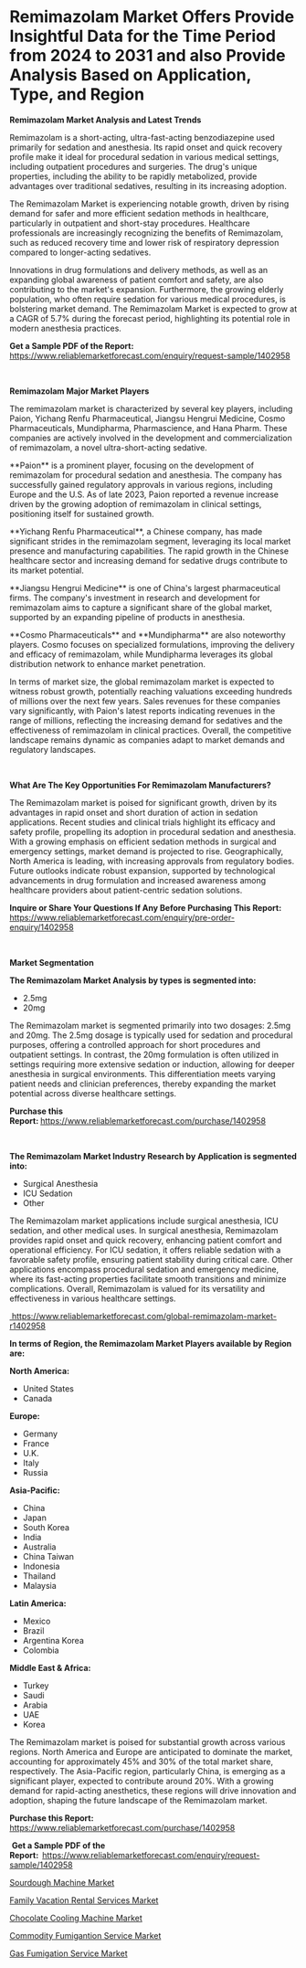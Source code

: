 <p><h1>Remimazolam Market Offers Provide Insightful Data for the Time Period from 2024 to 2031 and also Provide Analysis Based on Application, Type, and Region</h1></p><p><strong>Remimazolam Market Analysis and Latest Trends</strong></p>
<p><p>Remimazolam is a short-acting, ultra-fast-acting benzodiazepine used primarily for sedation and anesthesia. Its rapid onset and quick recovery profile make it ideal for procedural sedation in various medical settings, including outpatient procedures and surgeries. The drug's unique properties, including the ability to be rapidly metabolized, provide advantages over traditional sedatives, resulting in its increasing adoption.</p><p>The Remimazolam Market is experiencing notable growth, driven by rising demand for safer and more efficient sedation methods in healthcare, particularly in outpatient and short-stay procedures. Healthcare professionals are increasingly recognizing the benefits of Remimazolam, such as reduced recovery time and lower risk of respiratory depression compared to longer-acting sedatives. </p><p>Innovations in drug formulations and delivery methods, as well as an expanding global awareness of patient comfort and safety, are also contributing to the market's expansion. Furthermore, the growing elderly population, who often require sedation for various medical procedures, is bolstering market demand. The Remimazolam Market is expected to grow at a CAGR of 5.7% during the forecast period, highlighting its potential role in modern anesthesia practices.</p></p>
<p><strong>Get a Sample PDF of the Report:&nbsp;</strong> <a href="https://www.reliablemarketforecast.com/enquiry/request-sample/1402958?utm_campaign=1134&utm_medium=2&utm_source=Github&utm_content=ia&utm_term=23102024&utm_id=remimazolam">https://www.reliablemarketforecast.com/enquiry/request-sample/1402958</a></p>
<p>&nbsp;</p>
<p><strong>Remimazolam Major Market Players</strong></p>
<p><p>The remimazolam market is characterized by several key players, including Paion, Yichang Renfu Pharmaceutical, Jiangsu Hengrui Medicine, Cosmo Pharmaceuticals, Mundipharma, Pharmascience, and Hana Pharm. These companies are actively involved in the development and commercialization of remimazolam, a novel ultra-short-acting sedative.</p><p>**Paion** is a prominent player, focusing on the development of remimazolam for procedural sedation and anesthesia. The company has successfully gained regulatory approvals in various regions, including Europe and the U.S. As of late 2023, Paion reported a revenue increase driven by the growing adoption of remimazolam in clinical settings, positioning itself for sustained growth.</p><p>**Yichang Renfu Pharmaceutical**, a Chinese company, has made significant strides in the remimazolam segment, leveraging its local market presence and manufacturing capabilities. The rapid growth in the Chinese healthcare sector and increasing demand for sedative drugs contribute to its market potential.</p><p>**Jiangsu Hengrui Medicine** is one of China's largest pharmaceutical firms. The company's investment in research and development for remimazolam aims to capture a significant share of the global market, supported by an expanding pipeline of products in anesthesia.</p><p>**Cosmo Pharmaceuticals** and **Mundipharma** are also noteworthy players. Cosmo focuses on specialized formulations, improving the delivery and efficacy of remimazolam, while Mundipharma leverages its global distribution network to enhance market penetration.</p><p>In terms of market size, the global remimazolam market is expected to witness robust growth, potentially reaching valuations exceeding hundreds of millions over the next few years. Sales revenues for these companies vary significantly, with Paion's latest reports indicating revenues in the range of millions, reflecting the increasing demand for sedatives and the effectiveness of remimazolam in clinical practices. Overall, the competitive landscape remains dynamic as companies adapt to market demands and regulatory landscapes.</p></p>
<p>&nbsp;</p>
<p><strong>What Are The Key Opportunities For Remimazolam Manufacturers?</strong></p>
<p><p>The Remimazolam market is poised for significant growth, driven by its advantages in rapid onset and short duration of action in sedation applications. Recent studies and clinical trials highlight its efficacy and safety profile, propelling its adoption in procedural sedation and anesthesia. With a growing emphasis on efficient sedation methods in surgical and emergency settings, market demand is projected to rise. Geographically, North America is leading, with increasing approvals from regulatory bodies. Future outlooks indicate robust expansion, supported by technological advancements in drug formulation and increased awareness among healthcare providers about patient-centric sedation solutions.</p></p>
<p><strong>Inquire or Share Your Questions If Any Before Purchasing This Report:</strong> <a href="https://www.reliablemarketforecast.com/enquiry/pre-order-enquiry/1402958?utm_campaign=1134&utm_medium=2&utm_source=Github&utm_content=ia&utm_term=23102024&utm_id=remimazolam">https://www.reliablemarketforecast.com/enquiry/pre-order-enquiry/1402958</a></p>
<p>&nbsp;</p>
<p><strong>Market Segmentation</strong></p>
<p><strong>The Remimazolam Market Analysis by types is segmented into:</strong></p>
<p><ul><li>2.5mg</li><li>20mg</li></ul></p>
<p><p>The Remimazolam market is segmented primarily into two dosages: 2.5mg and 20mg. The 2.5mg dosage is typically used for sedation and procedural purposes, offering a controlled approach for short procedures and outpatient settings. In contrast, the 20mg formulation is often utilized in settings requiring more extensive sedation or induction, allowing for deeper anesthesia in surgical environments. This differentiation meets varying patient needs and clinician preferences, thereby expanding the market potential across diverse healthcare settings.</p></p>
<p><strong>Purchase this Report:&nbsp;</strong><a href="https://www.reliablemarketforecast.com/purchase/1402958?utm_campaign=1134&utm_medium=2&utm_source=Github&utm_content=ia&utm_term=23102024&utm_id=remimazolam">https://www.reliablemarketforecast.com/purchase/1402958</a></p>
<p>&nbsp;</p>
<p><strong>The Remimazolam Market Industry Research by Application is segmented into:</strong></p>
<p><ul><li>Surgical Anesthesia</li><li>ICU Sedation</li><li>Other</li></ul></p>
<p><p>The Remimazolam market applications include surgical anesthesia, ICU sedation, and other medical uses. In surgical anesthesia, Remimazolam provides rapid onset and quick recovery, enhancing patient comfort and operational efficiency. For ICU sedation, it offers reliable sedation with a favorable safety profile, ensuring patient stability during critical care. Other applications encompass procedural sedation and emergency medicine, where its fast-acting properties facilitate smooth transitions and minimize complications. Overall, Remimazolam is valued for its versatility and effectiveness in various healthcare settings.</p></p>
<p><a href="https://www.reliablemarketforecast.com/global-remimazolam-market-r1402958?utm_campaign=1134&utm_medium=2&utm_source=Github&utm_content=ia&utm_term=23102024&utm_id=remimazolam">&nbsp;https://www.reliablemarketforecast.com/global-remimazolam-market-r1402958</a></p>
<p><strong>In terms of Region, the Remimazolam Market Players available by Region are:</strong></p>
<p>
    <p> <strong> North America: </strong>
        <ul>
            <li>United States</li>
            <li>Canada</li>
        </ul>
        </p> 
    <p> <strong> Europe: </strong>
        <ul>
            <li>Germany</li>
            <li>France</li>
            <li>U.K.</li>
            <li>Italy</li>
            <li>Russia</li>
        </ul>
        </p> 
    <p> <strong> Asia-Pacific: </strong>
        <ul>
            <li>China</li>
            <li>Japan</li>
            <li>South Korea</li>
            <li>India</li>
            <li>Australia</li>
            <li>China Taiwan</li>
            <li>Indonesia</li>
            <li>Thailand</li>
            <li>Malaysia</li>
        </ul>
        </p> 
    <p> <strong> Latin America: </strong>
        <ul>
            <li>Mexico</li>
            <li>Brazil</li>
            <li>Argentina Korea</li>
            <li>Colombia</li>
        </ul>
        </p> 
    <p> <strong> Middle East & Africa: </strong>
        <ul>
            <li>Turkey</li>
            <li>Saudi</li>
            <li>Arabia</li>
            <li>UAE</li>
            <li>Korea</li>
        </ul>
    </p>
    </p>
<p><p>The Remimazolam market is poised for substantial growth across various regions. North America and Europe are anticipated to dominate the market, accounting for approximately 45% and 30% of the total market share, respectively. The Asia-Pacific region, particularly China, is emerging as a significant player, expected to contribute around 20%. With a growing demand for rapid-acting anesthetics, these regions will drive innovation and adoption, shaping the future landscape of the Remimazolam market.</p></p>
<p><strong>Purchase this Report: </strong><a href="https://www.reliablemarketforecast.com/purchase/1402958?utm_campaign=1134&utm_medium=2&utm_source=Github&utm_content=ia&utm_term=23102024&utm_id=remimazolam">https://www.reliablemarketforecast.com/purchase/1402958</a></p>
<p>&nbsp;<strong>Get a Sample PDF of the Report:&nbsp;&nbsp;</strong><a href="https://www.reliablemarketforecast.com/enquiry/request-sample/1402958?utm_campaign=1134&utm_medium=2&utm_source=Github&utm_content=ia&utm_term=23102024&utm_id=remimazolam">https://www.reliablemarketforecast.com/enquiry/request-sample/1402958</a></p>
<p><strong></strong></p>
<p><p><a href="https://issuu.com/reportprime-2/docs/sourdough-machine-market-size-2030._4aa95f759bde62?utm_campaign=1134&utm_medium=2&utm_source=Github&utm_content=ia&utm_term=23102024&utm_id=remimazolam">Sourdough Machine Market</a></p><p><a href="https://www.linkedin.com/pulse/family-vacation-rental-services-market-global-regional-jyipc?utm_campaign=1134&utm_medium=2&utm_source=Github&utm_content=ia&utm_term=23102024&utm_id=remimazolam">Family Vacation Rental Services Market</a></p><p><a href="https://issuu.com/reportprime-2/docs/chocolate-cooling-machine-market-si_8ae5f33e944291?utm_campaign=1134&utm_medium=2&utm_source=Github&utm_content=ia&utm_term=23102024&utm_id=remimazolam">Chocolate Cooling Machine Market</a></p><p><a href="https://github.com/karolinec5dqui/Market-Research-Report-List-1/blob/main/commodity-fumigantion-service-market.md?utm_campaign=1134&utm_medium=2&utm_source=Github&utm_content=ia&utm_term=23102024&utm_id=remimazolam">Commodity Fumigantion Service Market</a></p><p><a href="https://github.com/malika4dt4reta/Market-Research-Report-List-1/blob/main/gas-fumigation-service-market.md?utm_campaign=1134&utm_medium=2&utm_source=Github&utm_content=ia&utm_term=23102024&utm_id=remimazolam">Gas Fumigation Service Market</a></p></p>